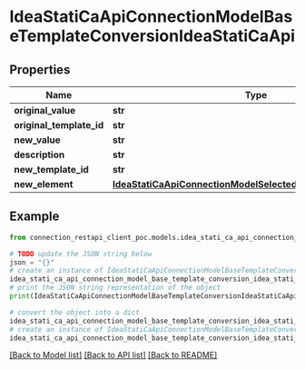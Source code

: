 # IdeaStatiCaApiConnectionModelBaseTemplateConversionIdeaStatiCaApi


## Properties

Name | Type | Description | Notes
------------ | ------------- | ------------- | -------------
**original_value** | **str** |  | [optional] 
**original_template_id** | **str** |  | [optional] 
**new_value** | **str** |  | [optional] 
**description** | **str** |  | [optional] 
**new_template_id** | **str** |  | [optional] 
**new_element** | [**IdeaStatiCaApiConnectionModelSelectedElementIdeaStatiCaApi**](IdeaStatiCaApiConnectionModelSelectedElementIdeaStatiCaApi.md) |  | [optional] 

## Example

```python
from connection_restapi_client_poc.models.idea_stati_ca_api_connection_model_base_template_conversion_idea_stati_ca_api import IdeaStatiCaApiConnectionModelBaseTemplateConversionIdeaStatiCaApi

# TODO update the JSON string below
json = "{}"
# create an instance of IdeaStatiCaApiConnectionModelBaseTemplateConversionIdeaStatiCaApi from a JSON string
idea_stati_ca_api_connection_model_base_template_conversion_idea_stati_ca_api_instance = IdeaStatiCaApiConnectionModelBaseTemplateConversionIdeaStatiCaApi.from_json(json)
# print the JSON string representation of the object
print(IdeaStatiCaApiConnectionModelBaseTemplateConversionIdeaStatiCaApi.to_json())

# convert the object into a dict
idea_stati_ca_api_connection_model_base_template_conversion_idea_stati_ca_api_dict = idea_stati_ca_api_connection_model_base_template_conversion_idea_stati_ca_api_instance.to_dict()
# create an instance of IdeaStatiCaApiConnectionModelBaseTemplateConversionIdeaStatiCaApi from a dict
idea_stati_ca_api_connection_model_base_template_conversion_idea_stati_ca_api_from_dict = IdeaStatiCaApiConnectionModelBaseTemplateConversionIdeaStatiCaApi.from_dict(idea_stati_ca_api_connection_model_base_template_conversion_idea_stati_ca_api_dict)
```
[[Back to Model list]](../README.md#documentation-for-models) [[Back to API list]](../README.md#documentation-for-api-endpoints) [[Back to README]](../README.md)


